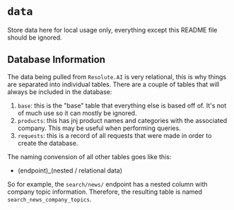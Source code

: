 # `data`

Store data here for local usage only, everything except this README file should be ignored.

## Database Information

The data being pulled from `Resolute.AI` is very relational, this is why things are separated into individual tables. There are a couple of tables that will always be included in the database:

1. `base`: this is the "base" table that everything else is based off of. It's not of much use so it can mostly be ignored.
2. `products`: this has jnj product names and categories with the associated company. This may be useful when performing queries.
3. `requests`: this is a record of all requests that were made in order to create the database.

The naming convension of all other tables goes like this:

* (endpoint)_(nested / relational data)

So for example, the `search/news/` endpoint has a nested column with company topic information. Therefore, the resulting table is named `search_news_company_topics`.
